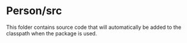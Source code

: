 # Person/src

This folder contains source code that will automatically be added to the classpath when
the package is used.
